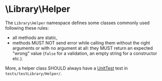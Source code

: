 \Library\Helper
===============

The `Library\Helper` namespace defines some classes commonly used following these rules:

-   all methods are static,
-   methods MUST NOT send error while calling them without the right arguments or with no
    argument at all: they MUST return an expected "wrong" value (`false` for a validation,
    an empty string for a constructor etc.).

More, a helper class SHOULD always have a [UnitTest](http://phpunit.de/manual/) test in
`tests/testLibrary/Helper/`.
 